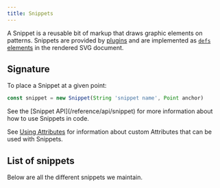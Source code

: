 ```yaml
---
title: Snippets
---
```


A Snippet is a reusable bit of markup that draws graphic elements on patterns.
Snippets are provided by [plugins](/reference/plugins) and are implemented as
[`defs` elements](https://developer.mozilla.org/en-US/docs/Web/SVG/Element/defs)
in the rendered SVG document.

## Signature

To place a Snippet at a given point:
```js
const snippet = new Snippet(String 'snippet name', Point anchor)
```

<Related>
See the [Snippet API](/reference/api/snippet)
for more information about how to use Snippets in code.

See [Using Attributes](/howtos/code/attributes)
for information about custom Attributes that can be used with Snippets.
</Related>

## List of snippets

Below are all the different snippets we maintain.

<ReadMore list />
